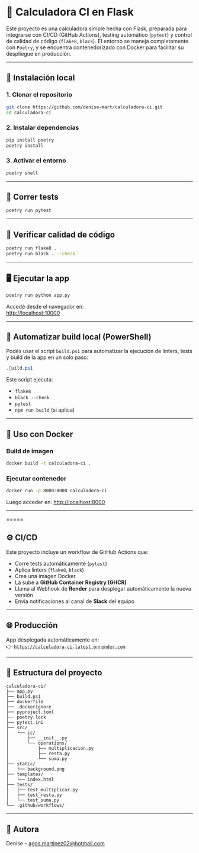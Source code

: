 # 🧮 Calculadora CI en Flask

Este proyecto es una calculadora simple hecha con Flask, preparada para integrarse con CI/CD (GitHub Actions), testing automático (`pytest`) y control de calidad de código (`flake8`, `black`). El entorno se maneja completamente con `Poetry`, y se encuentra contenedorizado con Docker para facilitar su despliegue en producción.

---

## 🚀 Instalación local

### 1. Clonar el repositorio

```bash
git clone https://github.com/denise-mart/calculadora-ci.git
cd calculadora-ci
```

### 2. Instalar dependencias

```bash
pip install poetry
poetry install
```

### 3. Activar el entorno

```bash
poetry shell
```

---

## 🧪 Correr tests

```bash
poetry run pytest
```

---

## 🧼 Verificar calidad de código

```bash
poetry run flake8 .
poetry run black . --check
```

---

## 🖥️ Ejecutar la app

```bash
poetry run python app.py
```

Accedé desde el navegador en:  
[http://localhost:10000](http://localhost:10000)

---

## 🔧 Automatizar build local (PowerShell)

Podés usar el script `build.ps1` para automatizar la ejecución de linters, tests y build de la app en un solo paso:

```powershell
.uild.ps1
```

Este script ejecuta:

- `flake8`
- `black --check`
- `pytest`
- `npm run build` (si aplica)

---

## 🐳 Uso con Docker

### Build de imagen

```bash
docker build -t calculadora-ci .
```

### Ejecutar contenedor

```bash
docker run -p 8000:8000 calculadora-ci
```

Luego acceder en: [http://localhost:8000](http://localhost:8000)

---
=====

## ⚙️ CI/CD

Este proyecto incluye un workflow de GitHub Actions que:

- Corre tests automáticamente (`pytest`)
- Aplica linters (`flake8`, `black`)
- Crea una imagen Docker
- La sube a **GitHub Container Registry (GHCR)**
- Llama al Webhook de **Render** para desplegar automáticamente la nueva versión
- Envía notificaciones al canal de **Slack** del equipo

---

## 🌐 Producción

App desplegada automáticamente en:  
👉 [`https://calculadora-ci-latest.onrender.com`](https://calculadora-ci-latest.onrender.com)

---

## 📂 Estructura del proyecto

```
calculadora-ci/
├── app.py
├── build.ps1                   
├── dockerfile
├── .dockerignore
├── pyproject.toml
├── poetry.lock
├── pytest.ini
├── src/
│   └── ic/
│       ├── __init__.py
│       └── operations/
│           ├── multiplicacion.py
│           ├── resta.py
│           └── suma.py
├── static/
│   └── background.png
├── templates/
│   └── index.html
├── tests/
│   ├── test_multiplicar.py
│   ├── test_resta.py
│   └── test_suma.py
└── .github/workflows/          
```

---

## 👤 Autora

Denise – [agos.martinez02@hotmail.com](mailto:agos.martinez02@hotmail.com)
